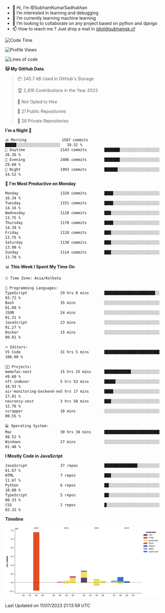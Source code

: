 - 👋 Hi, I’m @SubhamKumarSadhukhan
- 👀 I’m interested in learning and debugging
- 🌱 I’m currently learning machine learning
- 💞️ I’m looking to collaborate on any project based on python and django
- 📫 How to reach me ?
      Just drop a mail in idiot@subhamsk.cf

<!---
SubhamKumarSadhukhan/SubhamKumarSadhukhan is a ✨ special ✨ repository because its `README.md` (this file) appears on your GitHub profile.
You can click the Preview link to take a look at your changes.
--->


<!--START_SECTION:waka-->
![Code Time](http://img.shields.io/badge/Code%20Time-1%2C320%20hrs-blue)

![Profile Views](http://img.shields.io/badge/Profile%20Views-0-blue)

![Lines of code](https://img.shields.io/badge/From%20Hello%20World%20I%27ve%20Written-1.9%20million%20lines%20of%20code-blue)

**🐱 My GitHub Data** 

> 📦 245.7 kB Used in GitHub's Storage 
 > 
> 🏆 2,416 Contributions in the Year 2023
 > 
> 🚫 Not Opted to Hire
 > 
> 📜 21 Public Repositories 
 > 
> 🔑 28 Private Repositories 
 > 
**I'm a Night 🦉** 

```text
🌞 Morning                1587 commits        █████░░░░░░░░░░░░░░░░░░░░   19.52 % 
🌆 Daytime                2143 commits        ███████░░░░░░░░░░░░░░░░░░   26.36 % 
🌃 Evening                2406 commits        ███████░░░░░░░░░░░░░░░░░░   29.60 % 
🌙 Night                  1993 commits        ██████░░░░░░░░░░░░░░░░░░░   24.52 % 
```
📅 **I'm Most Productive on Monday** 

```text
Monday                   1328 commits        ████░░░░░░░░░░░░░░░░░░░░░   16.34 % 
Tuesday                  1151 commits        ████░░░░░░░░░░░░░░░░░░░░░   14.16 % 
Wednesday                1118 commits        ███░░░░░░░░░░░░░░░░░░░░░░   13.75 % 
Thursday                 1170 commits        ████░░░░░░░░░░░░░░░░░░░░░   14.39 % 
Friday                   1118 commits        ███░░░░░░░░░░░░░░░░░░░░░░   13.75 % 
Saturday                 1130 commits        ███░░░░░░░░░░░░░░░░░░░░░░   13.90 % 
Sunday                   1114 commits        ███░░░░░░░░░░░░░░░░░░░░░░   13.70 % 
```


📊 **This Week I Spent My Time On** 

```text
🕑︎ Time Zone: Asia/Kolkata

💬 Programming Languages: 
TypeScript               29 hrs 8 mins       ███████████████████████░░   93.72 % 
Bash                     35 mins             ░░░░░░░░░░░░░░░░░░░░░░░░░   01.89 % 
JSON                     24 mins             ░░░░░░░░░░░░░░░░░░░░░░░░░   01.31 % 
JavaScript               23 mins             ░░░░░░░░░░░░░░░░░░░░░░░░░   01.27 % 
Docker                   15 mins             ░░░░░░░░░░░░░░░░░░░░░░░░░   00.81 % 

🔥 Editors: 
VS Code                  31 hrs 5 mins       █████████████████████████   100.00 % 

🐱‍💻 Projects: 
memofac-nest             15 hrs 25 mins      ████████████░░░░░░░░░░░░░   49.60 % 
nft-indexer              5 hrs 53 mins       █████░░░░░░░░░░░░░░░░░░░░   18.93 % 
air-monitoring-backend-ne5 hrs 17 mins       ████░░░░░░░░░░░░░░░░░░░░░   17.01 % 
neuroncy-nest            3 hrs 58 mins       ███░░░░░░░░░░░░░░░░░░░░░░   12.76 % 
scrapper                 10 mins             ░░░░░░░░░░░░░░░░░░░░░░░░░   00.55 % 

💻 Operating System: 
Mac                      30 hrs 38 mins      █████████████████████████   98.52 % 
Windows                  27 mins             ░░░░░░░░░░░░░░░░░░░░░░░░░   01.48 % 
```

**I Mostly Code in JavaScript** 

```text
JavaScript               37 repos            ███████████████░░░░░░░░░░   61.67 % 
HTML                     7 repos             ███░░░░░░░░░░░░░░░░░░░░░░   11.67 % 
Python                   6 repos             ██░░░░░░░░░░░░░░░░░░░░░░░   10.00 % 
TypeScript               5 repos             ██░░░░░░░░░░░░░░░░░░░░░░░   08.33 % 
CSS                      2 repos             █░░░░░░░░░░░░░░░░░░░░░░░░   03.33 % 
```



**Timeline**

![Lines of Code chart](https://raw.githubusercontent.com/SubhamKumarSadhukhan/SubhamKumarSadhukhan/main/assets/bar_graph.png)


 Last Updated on 11/07/2023 21:13:59 UTC
<!--END_SECTION:waka-->
